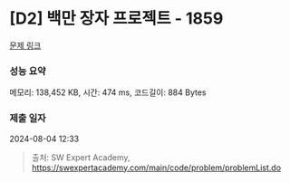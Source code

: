 # [D2] 백만 장자 프로젝트 - 1859 

[문제 링크](https://swexpertacademy.com/main/code/problem/problemDetail.do?contestProbId=AV5LrsUaDxcDFAXc) 

### 성능 요약

메모리: 138,452 KB, 시간: 474 ms, 코드길이: 884 Bytes

### 제출 일자

2024-08-04 12:33



> 출처: SW Expert Academy, https://swexpertacademy.com/main/code/problem/problemList.do